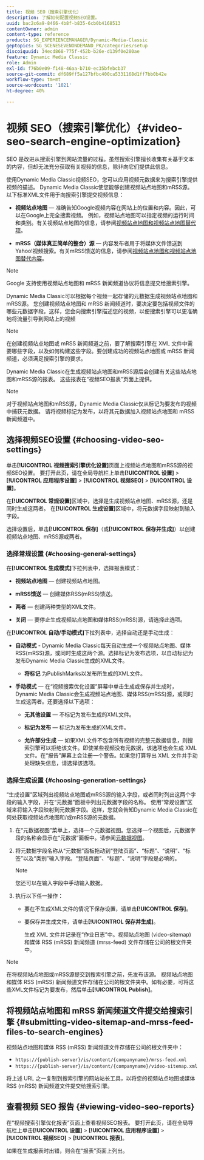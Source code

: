 ```yaml
---
title: 视频 SEO（搜索引擎优化）
description: 了解如何配置视频SEO设置。
uuid: bac2c6a9-8466-4b8f-b835-6cb0b4168513
contentOwner: admin
content-type: reference
products: SG_EXPERIENCEMANAGER/Dynamic-Media-Classic
geptopics: SG_SCENESEVENONDEMAND_PK/categories/setup
discoiquuid: 34ecd868-775f-452b-b26e-d139f0e280ae
feature: Dynamic Media Classic
role: Admin
exl-id: f76b0e09-f148-46aa-b710-ec35bfebcb37
source-git-commit: df689ff5a127bfbc400ca5331168d1ff7bb0b42e
workflow-type: tm+mt
source-wordcount: '1021'
ht-degree: 40%

---
```


# 视频 SEO（搜索引擎优化）{#video-seo-search-engine-optimization}

SEO 是改进从搜索引擎到网站流量的过程。虽然搜索引擎擅长收集有关基于文本的内容，但却无法充分获取有关视频的信息，除非向它们提供此信息。

使用Dynamic Media Classic视频SEO，您可以应用视频元数据来为搜索引擎提供视频的描述。 Dynamic Media Classic使您能够创建视频站点地图和mRSS源。 以下标准XML文件用于向搜索引擎提交视频信息：

* **视频站点地图**  — 准确告知Google视频内容在网站上的位置和内容。因此，可以在Google上完全搜索视频。 例如，视频站点地图可以指定视频的运行时间和类别。有关视频站点地图的信息，请参阅[视频站点地图和视频站点地图替代项](https://developers.google.com/search/docs/advanced/sitemaps/video-sitemaps?visit_id=637558394348624754-567115452&amp;rd=1)。

* **mRSS（媒体真正简单的整合）源**  — 内容发布者用于将媒体文件馈送到Yahoo!视频搜索。有关mRSS馈送的信息，请参阅[视频站点地图和视频站点地图替代内容](https://developers.google.com/search/docs/advanced/sitemaps/video-sitemaps?visit_id=637558394348624754-567115452&amp;rd=1)。

>[!NOTE]
>
>Google 支持使用视频站点地图和 mRSS 新闻频道协议将信息提交给搜索引擎。

Dynamic Media Classic可以根据每个视频一起存储的元数据生成视频站点地图和mRSS源。 您创建视频站点地图和 mRSS 新闻频道时，要决定要包括视频文件的哪些元数据字段。这样，您会向搜索引擎描述您的视频，以便搜索引擎可以更准确地将流量引导到网站上的视频

>[!NOTE]
>
>在创建视频站点地图或 mRSS 新闻频道之前，要了解搜索引擎在 XML 文件中需要哪些字段，以及如何构建这些字段。要创建成功的视频站点地图或 mRSS 新闻频道，必须满足搜索引擎的要求。

Dynamic Media Classic在生成视频站点地图和mRSS源后会创建有关这些站点地图和mRSS源的报表。 这些报表在“视频SEO报表”页面上提供。

>[!NOTE]
>
>对于视频站点地图和mRSS源，Dynamic Media Classic仅从标记为要发布的视频中捕获元数据。 请将视频标记为发布，以将其元数据加入视频站点地图和 mRSS 新闻频道中。

## 选择视频SEO设置 {#choosing-video-seo-settings}

单击&#x200B;**[!UICONTROL 视频搜索引擎优化设置]**&#x200B;页面上视频站点地图和mRSS源的视频SEO设置。 要打开此页，请在全局导航栏上单击&#x200B;**[!UICONTROL 设置]** > **[!UICONTROL 应用程序设置]** > **[!UICONTROL 视频SEO]** > **[!UICONTROL 设置]**。

在&#x200B;**[!UICONTROL 常规设置]**&#x200B;区域中，选择是生成视频站点地图、mRSS源，还是同时生成这两者。 在&#x200B;**[!UICONTROL 生成设置]**&#x200B;区域中，将元数据字段映射到输入字段。

选择设置后，单击&#x200B;**[!UICONTROL 保存]**（或&#x200B;**[!UICONTROL 保存并生成]**）以创建视频站点地图、mRSS源或两者。

### 选择常规设置 {#choosing-general-settings}

在&#x200B;**[!UICONTROL 生成模式]**&#x200B;下拉列表中，选择报表模式：

* **视频站点地图**  — 创建视频站点地图。

* **mRSS馈送**  — 创建媒体RSS(mRSS)馈送。

* **两者**  — 创建两种类型的XML文件。

* **关闭**  — 要停止生成视频站点地图和媒体RSS(mRSS)源，请选择此选项。

在&#x200B;**[!UICONTROL 自动/手动模式]**&#x200B;下拉列表中，选择自动还是手动生成：

* **自动模式** - Dynamic Media Classic每天自动生成一个视频站点地图、媒体RSS(mRSS)源，或同时生成这两个源。选择标记为发布选项，以自动标记为发布Dynamic Media Classic生成的XML文件。

   * **将标记** 为PublishMarks以发布所生成的XML文件。

* **手动模式**  — 在“视频搜索优化设置”屏幕中单击生成或保存并生成时，Dynamic Media Classic会生成视频站点地图、媒体RSS(mRSS)源，或同时生成这两者。还要选择以下选项：

   * **无其他设置**  — 不标记为发布生成的XML文件。

   * **标记为发布**  — 标记为发布生成的XML文件。

   * **允许部分生成**  — 如果XML文件不包含所有视频的完整元数据信息，则搜索引擎可以拒绝该文件。即使某些视频没有元数据，该选项也会生成 XML 文件。在“报告”屏幕上会注册一个警告。如果您打算导出 XML 文件并手动处理缺失信息，请选择该选项。

### 选择生成设置 {#choosing-generation-settings}

“生成设置”区域列出视频站点地图或mRSS源的输入字段，或者同时列出这两个字段的输入字段，并在“元数据”面板中列出元数据字段的名称。 使用“常规设置”区域来将输入字段映射到元数据字段。这样，您就会告知Dynamic Media Classic在何处获取视频站点地图和/或mRSS源的元数据。

1. 在“元数据视图”菜单上，选择一个元数据视图。您选择一个视图后，元数据字段的名称会显示在“元数据”面板中。请参阅[元数据视图](application-setup.md#metadata_views)。
1. 将元数据字段名称从“元数据”面板拖动到“登陆页面”、“标题”、“说明”、“标签”以及“类别”输入字段。“登陆页面”、“标题”、“说明”字段是必填的。

   >[!NOTE]
   >
   >您还可以在输入字段中手动输入数据。

1. 执行以下任一操作：

   * 要在不生成XML文件的情况下保存设置，请单击&#x200B;**[!UICONTROL 保存]**。
   * 要保存并生成文件，请单击&#x200B;**[!UICONTROL 保存并生成]**。

      生成 XML 文件并记录在“作业日志”中。视频站点地图 (video-sitemap) 和媒体 RSS (mRSS) 新闻频道 (mrss-feed) 文件存储在公司的根文件夹中。

>[!NOTE]
>
>在将视频站点地图或mRSS源提交到搜索引擎之前，先发布该源。 视频站点地图和媒体 RSS (mRSS) 新闻频道文件存储在公司的根文件夹中。如有必要，可将这些XML文件标记为要发布，然后单击&#x200B;**[!UICONTROL Publish]**。

## 将视频站点地图和 mRSS 新闻频道文件提交给搜索引擎 {#submitting-video-sitemap-and-mrss-feed-files-to-search-engines}

视频站点地图和媒体 RSS (mRSS) 新闻频道文件存储在公司的根文件夹中：

* `https://{publish-server}/is/content/{companyname}/mrss-feed.xml`
* `https://{publish-server}/is/content/{companyname}/video-sitemap.xml`

将上述 URL 之一复制到搜索引擎的网站站长工具，以将您的视频站点地图或媒体 RSS (mRSS) 新闻频道文件提交给搜索引擎。

## 查看视频 SEO 报告 {#viewing-video-seo-reports}

在“视频搜索引擎优化报表”页面上查看视频SEO报表。 要打开此页，请在全局导航栏上单击&#x200B;**[!UICONTROL 设置]** > **[!UICONTROL 应用程序设置]** > **[!UICONTROL 视频SEO]** > **[!UICONTROL 报表]**。

如果在生成报表时出错，则会在“报表”页面上列出。

